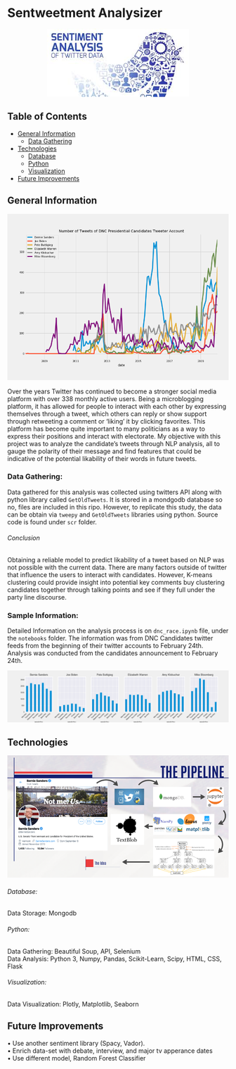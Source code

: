 # Sentweetment Analysizer
<p align="center">
  <img src="images/tweetpic.jpeg">
</p>  

## Table of Contents

* [General Information](#general-information)
    * [Data Gathering](#data-gathering)
* [Technologies](#technologies)
    * [Database](#database)
    * [Python](#python)
    * [Visualization](#visualization)
* [Future Improvements](#future-improvements)

## General Information
<p align="center">
  <img src="images/dnc_candidates.png">
</p>  

Over the years Twitter has continued to become a stronger social media platform with over 338 monthly active users.  Being a microblogging platform, it has allowed for people to interact with each other by expressing themselves through a tweet, which others can reply or show support through retweeting a comment or ‘liking’ it by clicking favorites.  This platform has become quite important to many politicians as a way to express their positions and interact with electorate.  My objective with this project was to analyze the candidate’s tweets through NLP analysis, all to gauge the polarity of their message and find features that could be indicative of the potential likability of their words in future tweets.

### Data Gathering:
Data gathered for this analysis was collected using twitters API along with python library called ```GetOldTweets```.  It is stored in a mondgodb database so no, files are included in this ripo.  However, to replicate this study, the data can be obtain via ```tweepy``` and ```GetOldTweets``` libraries using python.  Source code is found under ```scr``` folder. 

###### Conclusion
Obtaining a reliable model to predict likability of a tweet based on NLP was not possible with the current data.  There are many factors outside of twitter that influence the users to interact with candidates.  However, K-means clustering could provide insight into potential key comments buy clustering candidates together through talking points and see if they full under the party line discourse.  

### Sample Information:
Detailed Information on the analysis process is on ```dnc_race.ipynb``` file, under the ```notebooks``` folder.  The information was from DNC Candidates twitter feeds from the beginning of their twitter accounts to February 24th.  Analysis was conducted from the candidates announcement to February 24th.  
<p align="center">
  <img src="images/weekly_tweet_count.png">
</p>

## Technologies
<p align="center">
  <img src="images/logos.png">
</p>

###### Database:
Data Storage: Mongodb<br>

###### Python:
Data Gathering: Beautiful Soup, API, Selenium<br>
Data Analysis: Python 3, Numpy, Pandas, Scikit-Learn, Scipy, HTML, CSS, Flask<br>

###### Visualization:
Data Visualization: Plotly, Matplotlib, Seaborn

## Future Improvements
• Use another sentiment library (Spacy, Vador).<br>
• Enrich data-set with debate, interview, and major tv apperance dates<br>
• Use different model, Random Forest Classifier<br>